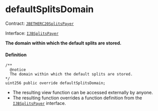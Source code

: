 # defaultSplitsDomain

Contract: [`JBETHERC20SplitsPayer`](/dev/api/contracts/or-utilities/jbetherc20splitspayer/README.md)

Interface: [`IJBSplitsPayer`](/dev/api/interfaces/ijbsplitspayer.md)

**The domain within which the default splits are stored.**

#### Definition

```
/**
  @notice
  The domain within which the default splits are stored. 
*/
uint256 public override defaultSplitsDomain;
```

* The resulting view function can be accessed externally by anyone.
* The resulting function overrides a function definition from the [`IJBSplitsPayer`](/dev/api/interfaces/ijbsplitspayer.md) interface.
